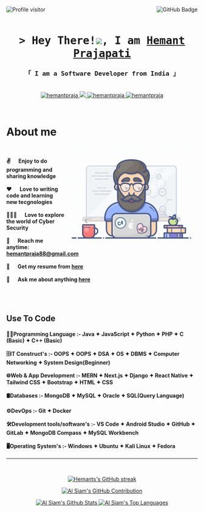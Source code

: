 <a   href="https://komarev.com/ghpvc/?username=hemantpraja">

  <img align="left" src="https://komarev.com/ghpvc/?username=hemantpraja&label=Visitors&color=0e75b6&style=flat" alt="Profile visitor" />
  <img  align="right" src="https://img.shields.io/github/followers/hemantpraja?label=Followers&style=social" alt="GitHub Badge">
</a>
<br/>
<br/>

<h1 align="center">
        <samp>> Hey There!<img src="https://raw.githubusercontent.com/MartinHeinz/MartinHeinz/master/wave.gif" width=30>, I am
                <b><a target="_blank" href="https://www.linkedin.com/in/hemantpr88/">Hemant Prajapati</a></b>
        </samp>
</h1>

<h3 align="center"> 
  <samp>
    「 I am a <b>Software Developer</b> from <b>India</b> 」
    <br>
    <br>
  </samp>
</h3>

<p align="center">
<!--  <a href="https://hemantprajapati.vercel.app/" target="_blank">
  <img src="https://img.shields.io/badge/Website-DC143C?style=for-the-badge&logo=medium&logoColor=white" alt="hemantpraja" />
 </a> -->
 <a href="https://www.linkedin.com/in/hemantpr88/" target="_blank">
  <img src="https://img.shields.io/badge/LinkedIn-0077B5?style=for-the-badge&logo=linkedin&logoColor=white" alt="hemantpraja"/>
 </a>
 <!-- <a href="https://dev.to/hemantpraja" target="_blank">
  <img src="https://img.shields.io/badge/dev.to-0A0A0A?style=for-the-badge&logo=dev.to&logoColor=white" alt="hemantpraja" />
 </a> -->
 <a href="https://x.com/HemantP31987529" target="_blank">
  <img src="https://img.shields.io/badge/Twitter-1DA1F2?style=for-the-badge&logo=twitter&logoColor=white" />
 </a>
 <a href="https://www.instagram.com/h_hemant_p/" target="_blank">
  <img src="https://img.shields.io/badge/Instagram-fe4164?style=for-the-badge&logo=instagram&logoColor=white" alt="hemantpraja" />
 </a> 
 <a href="https://www.facebook.com/profile.php?id=61555765354445" target="_blank">
  <img src="https://img.shields.io/badge/Facebook-20BEFF?&style=for-the-badge&logo=facebook&logoColor=white" alt="hemantpraja"  />
  </a> 
</p>
<br />

<!-- About Section -->

# About me

<h4>
 <img align="right" width="350" src="/assets/programmer.gif" alt="Coding gif" />
 <br/>

 ✌️ &emsp; Enjoy to do programming and sharing knowledge <br/><br/>
 ❤️ &emsp; Love to writing code and learning new tecgnologies <br/><br/>
 👩🏻‍💻 &emsp; Love to explore the world of Cyber Security <br/><br/>
 📧 &emsp; Reach me anytime: hemantpraja88@gmail.com <br/><br/>
 📑 &emsp; Get my resume from [here](https://www.linkedin.com/in/hemantpr88/)<br/><br/>
 💬 &emsp; Ask me about anything [here](https://github.com/hemantpraja/hemantpraja/issues)

</h4>

<br/>
<br/>

## Use To Code
<h4>
🧑‍💻Programming Language :- Java ✦ JavaScript ✦ Python ✦ PHP ✦ C (Basic) ✦ C++ (Basic)
<br/>
<br/>
🗄️IT Construct's :- OOPS ✦ OOPS ✦ DSA ✦ OS ✦ DBMS ✦ Computer Networking ✦ System Design(Beginner)
<br/>
<br/>
🌐Web & App Development :- MERN ✦ Next.js ✦ Django ✦ React Native ✦ Tailwind CSS ✦ Bootstrap ✦ HTML ✦ CSS
<br/>
<br/>
🛢️Databases :- MongoDB ✦ MySQL ✦ Oracle ✦ SQL(Query Language)
<br/>
<br/>
⚙️DevOps :- Git ✦ Docker 
<br/>
<br/>
🛠️Development tools/software's :- VS Code ✦ Android Studio ✦ GitHub ✦ GitLab ✦ MongoDB Compass ✦ MySQL  Workbench
<br/>
<br/>
🖥️Operating System's :- Windows ✦ Ubuntu ✦ Kali Linux ✦ Fedora
<br/>
</h4>

<hr/>
<br/>

<p align="center">
  <a href="https://github.com/hemantpraja">
    <img src="https://github-readme-streak-stats.herokuapp.com/?user=hemantpraja&theme=radical&border=7F3FBF&background=0D1117" alt="Hemants's GitHub streak"/>
  </a>
</p>

<p align="center">
  <a href="https://github.com/hemantpraja">
    <img src="https://github-profile-summary-cards.vercel.app/api/cards/profile-details?username=hemantpraja&theme=radical" alt="Al Siam's GitHub Contribution"/>
  </a>
</p>

<p align="center"> 
    <a href="https://github.com/hemantpraja" align="center">
      <img alt="Al Siam's Github Stats" src="https://denvercoder1-github-readme-stats.vercel.app/api?username=hemantpraja&show_icons=true&count_private=true&theme=react&border_color=7F3FBF&bg_color=0D1117&title_color=F85D7F&icon_color=F8D866" height="192px" width="55%"/>
    </a>
  <a href="https://github.com/hemantpraja" align="center">
    <img alt="Al Siam's Top Languages" src="https://denvercoder1-github-readme-stats.vercel.app/api/top-langs/?username=hemantpraja&langs_count=8&layout=compact&theme=react&border_color=7F3FBF&bg_color=0D1117&title_color=F85D7F&icon_color=F8D866" height="192px" width="40%"/>
  </a>
<!--   <br/> -->
</p>
<br/>
<!--
![Hemant's Graph](https://github-readme-activity-graph.vercel.app/graph?username=hemantpraja&custom_title=Hemant's%20GitHub%20Activity%20Graph&bg_color=0D1117&color=7F3FBF&line=7F3FBF&point=7F3FBF&area_color=FFFFFF&title_color=FFFFFF&area=true)
-->
<!-- <br/>
<br/> -->
<!-- ## Top Projects - -->

<!-- [![PathLab](https://github-readme-stats.vercel.app/api/pin/?username=hemantpraja&repo=PathLab&border_color=7F3FBF&bg_color=0D1117&title_color=C9D1D9&text_color=8B949E&icon_color=7F3FBF)](https://github.com/hemantpraja/PathLab)
[![PersonalBlog](https://github-readme-stats.vercel.app/api/pin/?username=hemantpraja&repo=PersonalBlog&border_color=7F3FBF&bg_color=0D1117&title_color=C9D1D9&text_color=8B949E&icon_color=7F3FBF)](https://github.com/hemantprajaPersonalBlog)
[![TrueFeedback](https://github-readme-stats.vercel.app/api/pin/?username=hemantpraja&repo=TrueFeedback&border_color=7F3FBF&bg_color=0D1117&title_color=C9D1D9&text_color=8B949E&icon_color=7F3FBF)](https://github.com/hemantpraja/TrueFeedback)
[![BookTourCab](https://github-readme-stats.vercel.app/api/pin/?username=hemantpraja&repo=BookTourCab&border_color=7F3FBF&bg_color=0D1117&title_color=C9D1D9&text_color=8B949E&icon_color=7F3FBF)](https://github.com/hemantpraja/BookTourCab)


<br/>
-->
<!--
<p align="left">
  <a href="https://github.com/hemantpraja?tab=repositories" target="_blank"><img alt="All Repositories" title="All Repositories" src="https://img.shields.io/badge/-All%20Repos-2962FF?style=for-the-badge&logo=koding&logoColor=white"/></a>
</p>

<!--
![C](https://img.shields.io/badge/c-%2300599C.svg?style=for-the-badge&logo=c&logoColor=white)
![C++](https://img.shields.io/badge/c++-%2300599C.svg?style=for-the-badge&logo=c%2B%2B&logoColor=white)
![Java](https://img.shields.io/badge/java-%23ED8B00.svg?style=for-the-badge&logo=openjdk&logoColor=white)
![Python](https://img.shields.io/badge/python-3670A0?style=for-the-badge&logo=python&logoColor=ffd)
![Javascript](https://img.shields.io/badge/Javascript-F0DB4F?style=for-the-badge&labelColor=black&logo=javascript&logoColor=F0DB4F)
![Typescript](https://img.shields.io/badge/Typescript-007acc?style=for-the-badge&labelColor=black&logo=typescript&logoColor=007acc)

![React Native](https://img.shields.io/badge/React_Native-20232A?style=for-the-badge&logo=react&logoColor=61DAFB)
![React](https://img.shields.io/badge/-React-61DBFB?style=for-the-badge&labelColor=black&logo=react&logoColor=61DBFB)
![Django](https://img.shields.io/badge/django-%23092E20.svg?style=for-the-badge&logo=django&logoColor=white)
![Next.js](https://img.shields.io/badge/next.js-000000?style=for-the-badge&logo=nextdotjs&logoColor=white)
![Nodejs](https://img.shields.io/badge/Nodejs-3C873A?style=for-the-badge&labelColor=black&logo=node.js&logoColor=3C873A)
![PHP](https://img.shields.io/badge/php-%23777BB4.svg?style=for-the-badge&logo=php&logoColor=white)
![Express.js](https://img.shields.io/badge/Express.js-000000?style=for-the-badge&logo=express&logoColor=white)
![MongoDB](https://img.shields.io/badge/MongoDB-4EA94B?style=for-the-badge&logo=mongodb&logoColor=white)
![HTML](https://img.shields.io/badge/HTML5-E34F26?style=for-the-badge&logo=html5&logoColor=white)
![CSS3](https://img.shields.io/badge/CSS3-1572B6?style=for-the-badge&logo=css3&logoColor=white)
![Bootstrap](https://img.shields.io/badge/Bootstrap-563D7C?style=for-the-badge&logo=bootstrap&logoColor=white)
![Tailwind](https://img.shields.io/badge/Tailwind_CSS-092749?style=for-the-badge&logo=tailwindcss&logoColor=06B6D4&labelColor=000000)

![Redux](https://img.shields.io/badge/Redux-593D88?style=for-the-badge&logo=redux&logoColor=white)
![React Router](https://img.shields.io/badge/React_Router-CA4245?style=for-the-badge&logo=react-router&logoColor=white)
![React Hook Form](https://img.shields.io/badge/React%20Hook%20Form-%23EC5990.svg?style=for-the-badge&logo=reacthookform&logoColor=white)
![Zod](https://img.shields.io/badge/zod-%233068b7.svg?style=for-the-badge&logo=zod&logoColor=white)
![JWT](https://img.shields.io/badge/JWT-black?style=for-the-badge&logo=JSON%20web%20tokens)
![jQuery](https://img.shields.io/badge/jquery-%230769AD.svg?style=for-the-badge&logo=jquery&logoColor=white)
![React Query](https://img.shields.io/badge/-React_Query-FF4154?style=for-the-badge&logo=react%20query&logoColor=white)
![Nodemon](https://img.shields.io/badge/NODEMON-%23323330.svg?style=for-the-badge&logo=nodemon&logoColor=%BBDEAD)

![PNPM](https://img.shields.io/badge/pnpm-%234a4a4a.svg?style=for-the-badge&logo=pnpm&logoColor=f69220)
![Yarn](https://img.shields.io/badge/yarn-%232C8EBB.svg?style=for-the-badge&logo=yarn&logoColor=white)
![NPM](https://img.shields.io/badge/NPM-%23CB3837.svg?style=for-the-badge&logo=npm&logoColor=white)
![Vite](https://img.shields.io/badge/vite-%23646CFF.svg?style=for-the-badge&logo=vite&logoColor=white)
![Nginx](https://img.shields.io/badge/nginx-%23009639.svg?style=for-the-badge&logo=nginx&logoColor=white)

![Git](https://img.shields.io/badge/Git-F05032?style=for-the-badge&logo=git&logoColor=white)
![GitHub](https://img.shields.io/badge/github-%23121011.svg?style=for-the-badge&logo=github&logoColor=white)
![VSCode](https://img.shields.io/badge/Visual_Studio_Code-0078d7?style=for-the-badge&logo=visual%20studio&logoColor=white)
![Android Studio](https://img.shields.io/badge/android%20studio-346ac1?style=for-the-badge&logo=android%20studio&logoColor=white)
![PyCharm](https://img.shields.io/badge/pycharm-143?style=for-the-badge&logo=pycharm&logoColor=black&color=black&labelColor=green)
![IntelliJ IDEA](https://img.shields.io/badge/IntelliJIDEA-000000.svg?style=for-the-badge&logo=intellij-idea&logoColor=white)
![Figma](https://img.shields.io/badge/figma-%23F24E1E.svg?style=for-the-badge&logo=figma&logoColor=white)


![AWS](https://img.shields.io/badge/AWS-%23FF9900.svg?style=for-the-badge&logo=amazon-aws&logoColor=white)
![Firebase](https://img.shields.io/badge/firebase-%23039BE5.svg?style=for-the-badge&logo=firebase)
![Github Pages](https://img.shields.io/badge/github%20pages-121013?style=for-the-badge&logo=github&logoColor=white)
![Vercel](https://img.shields.io/badge/vercel-%23000000.svg?style=for-the-badge&logo=vercel&logoColor=white)
![Render](https://img.shields.io/badge/Render-%46E3B7.svg?style=for-the-badge&logo=render&logoColor=white)
![Netlify](https://img.shields.io/badge/netlify-%23000000.svg?style=for-the-badge&logo=netlify&logoColor=#00C7B7)


![Kali](https://img.shields.io/badge/Kali-268BEE?style=for-the-badge&logo=kalilinux&logoColor=white)
![Linux](https://img.shields.io/badge/Linux-FCC624?style=for-the-badge&logo=linux&logoColor=black)
![Windows](https://img.shields.io/badge/Windows-0078D6?style=for-the-badge&logo=windows&logoColor=white)
<br/>
-->
